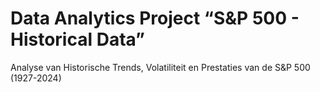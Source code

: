 # Data Analytics Project “S&P 500 - Historical Data”

Analyse van Historische Trends, Volatiliteit en Prestaties van de S&P 500 (1927-2024)

